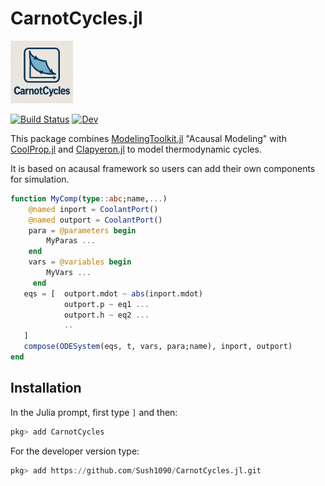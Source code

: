# CarnotCycles.jl

<img src="docs/src/Images/CarnotCycles_logo.png" alt="CarnotCycles Logo" width="100">

[![Build Status](https://github.com/Sush1090/CoolPropCycles.jl/actions/workflows/CI.yml/badge.svg?branch=main)](https://github.com/Sush1090/CoolPropCycles.jl/actions/workflows/CI.yml?query=branch%3Amain)
[![Dev](https://img.shields.io/badge/docs-dev-blue.svg)](https://sush1090.github.io/CarnotCycles.jl/dev/)



This package combines [ModelingToolkit.jl](https://github.com/SciML/ModelingToolkit.jl) "Acausal Modeling" with [CoolProp.jl](https://github.com/CoolProp/CoolProp.jl) and [Clapyeron.jl](https://github.com/ClapeyronThermo/Clapeyron.jl) to model thermodynamic cycles.



It is based on acausal framework so users can add their own components for simulation.
```julia
function MyComp(type::abc;name,...)
    @named inport = CoolantPort()
    @named outport = CoolantPort()
    para = @parameters begin
        MyParas ...
    end
    vars = @variables begin
        MyVars ...
     end
   eqs = [  outport.mdot ~ abs(inport.mdot) 
            outport.p ~ eq1 ...
            outport.h ~ eq2 ...
            ..
   ]
   compose(ODESystem(eqs, t, vars, para;name), inport, outport)
end
```

## Installation

In the Julia prompt, first type `]` and then:

```julia
pkg> add CarnotCycles
```

For the developer version type:

```julia
pkg> add https://github.com/Sush1090/CarnotCycles.jl.git
```



